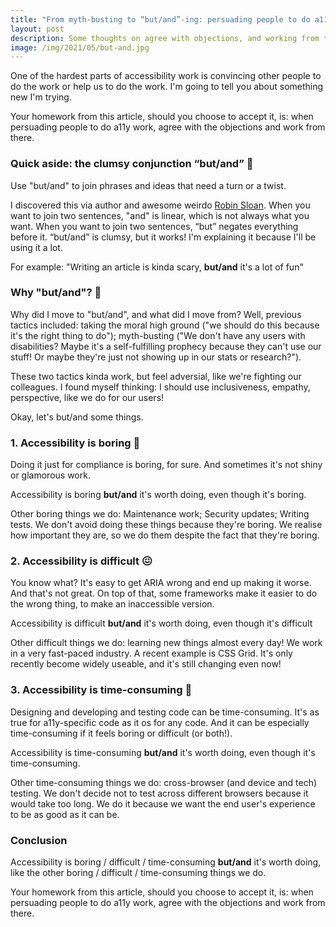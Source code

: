 ```yaml
---
title: "From myth-busting to “but/and”-ing: persuading people to do a11y work"
layout: post
description: Some thoughts on agree with objections, and working from there.
image: /img/2021/05/but-and.jpg
---
```


One of the hardest parts of accessibility work is convincing other people to do the work or help us to do the work. I'm going to tell you about something new I'm trying.

Your homework from this article, should you choose to accept it, is: when persuading people to do a11y work, agree with the objections and work from there.

### Quick aside: the clumsy conjunction “but/and” 📖

Use "but/and" to join phrases and ideas that need a turn or a twist.

I discovered this via author and awesome weirdo [Robin Sloan](https://www.robinsloan.com/notes/but-and/). When you want to join two sentences, "and" is linear, which is not always what you want. When you want to join two sentences, “but” negates everything before it. “but/and” is clumsy, but it works! I'm explaining it because I'll be using it a lot.

For example: "Writing an article is kinda scary, **but/and** it's a lot of fun"

### Why "but/and"? 🤔

Why did I move to "but/and", and what did I move from? Well, previous tactics included: taking the moral high ground ("we should do this because it's the right thing to do"); myth-busting ("We don't have any users with disabilities? Maybe it's a self-fulfilling prophecy because they can't use our stuff! Or maybe they're just not showing up in our stats or research?").

These two tactics kinda work, but feel adversial, like we're fighting our colleagues. I found myself thinking: I should use inclusiveness, empathy, perspective, like we do for our users!

Okay, let's but/and some things.

### 1. Accessibility is boring 🥱

Doing it just for compliance is boring, for sure. And sometimes it's not shiny or glamorous work.

Accessibility is boring **but/and** it's worth doing, even though it's boring.

Other boring things we do: Maintenance work; Security updates; Writing tests. We don't avoid doing these things because they're boring. We realise how important they are, so we do them despite the fact that they're boring.

### 2. Accessibility is difficult 😖

You know what? It's easy to get ARIA wrong and end up making it worse. And that's not great. On top of that, some frameworks make it easier to do the wrong thing, to make an inaccessible version.

Accessibility is difficult **but/and** it's worth doing, even though it's difficult

Other difficult things we do: learning new things almost every day! We work in a very fast-paced industry. A recent example is CSS Grid. It's only recently become widely useable, and it's still changing even now!

### 3. Accessibility is time-consuming 🥺

Designing and developing and testing code can be time-consuming. It's as true for a11y-specific code as it os for any code. And it can be especially time-consuming if it feels boring or difficult (or both!).

Accessibility is time-consuming **but/and** it's worth doing, even though it's time-consuming.

Other time-consuming things we do: cross-browser (and device and tech) testing. We don't decide not to test across different browsers because it would take too long. We do it because we want the end user's experience to be as good as it can be.

### Conclusion

Accessibility is boring / difficult / time-consuming **but/and** it's worth doing, like the other boring / difficult / time-consuming things we do.

Your homework from this article, should you choose to accept it, is: when persuading people to do a11y work, agree with the objections and work from there.
